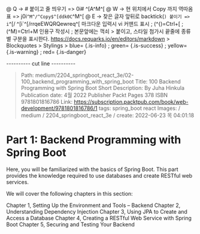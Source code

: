 @ Q -> # 붙이고 줄 띄우기 => 0i# ^[A^M^[
@ W -> 현 위치에서 Copy 까지 역따옴표 => j0i```^M^/^Copy$^[ddk0C```^M^[
@ E -> 찾은 글자 앞뒤로 backtick(`) 붙이기 => i`^[/ ^[i`^[/rrqeEWQRQewreq^[
    마크다운 입력시 vi 커맨드 표시 ; (^{)=Ctrl+[ ; (^M)=Ctrl+M
    인용구 작성시 ; 본문앞에는 꺽쇠 > 붙이고, 스타일 첨가시 끝줄에 종류별 구분을 표시한다.
    https://docs.requarks.io/en/editors/markdown > Blockquotes > Stylings >
    blue= {.is-info} ; green= {.is-success} ; yellow= {.is-warning} ; red= {.is-danger}

---------- cut line ----------


> Path: medium/2204_springboot_react_3e/02-100_backend_programming_with_spring_boot
> Title: 100 Backend Programming with Spring Boot
> Short Description: By Juha Hinkula Publication date: 4월 2022 Publisher Packt Pages 378 ISBN 9781801816786
> Link: https://subscription.packtpub.com/book/web-development/9781801816786/1
> tags: spring_boot react
> Images: / medium / 2204_springboot_react_3e /
> create: 2022-06-23 목 04:01:18


# Part 1: Backend Programming with Spring Boot

Here, you will be familiarized with the basics of Spring Boot. This part provides the knowledge required to use databases and create RESTful web services.

We will cover the following chapters in this section:

Chapter 1, Setting Up the Environment and Tools – Backend
Chapter 2, Understanding Dependency Injection
Chapter 3, Using JPA to Create and Access a Database
Chapter 4, Creating a RESTful Web Service with Spring Boot
Chapter 5, Securing and Testing Your Backend

